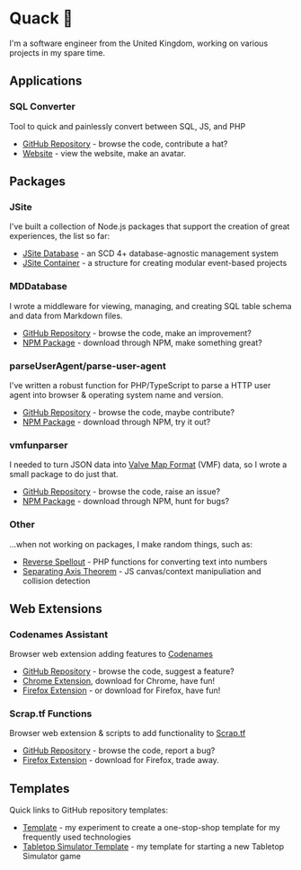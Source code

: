 # Quack 🦆

I'm a software engineer from the United Kingdom, working on various projects in my spare time.

## Applications
### SQL Converter
Tool to quick and painlessly convert between SQL, JS, and PHP
- [GitHub Repository](https://github.com/lukesrw/sql-converter) - browse the code, contribute a hat?
- [Website](https://sql.lukesrw.co.uk) - view the website, make an avatar.

## Packages
### JSite

I've built a collection of Node.js packages that support the creation of great experiences, the list so far:

- [JSite Database](https://github.com/lukesrw/jsite-database) - an SCD 4+ database-agnostic management system  
- [JSite Container](https://github.com/lukesrw/jsite-container) - a structure for creating modular event-based projects

### MDDatabase

I wrote a middleware for viewing, managing, and creating SQL table schema and data from Markdown files.

- [GitHub Repository](https://github.com/lukesrw/md-database) - browse the code, make an improvement?
- [NPM Package](https://www.npmjs.com/package/md-database) - download through NPM, make something great?

### parseUserAgent/parse-user-agent

I've written a robust function for PHP/TypeScript to parse a HTTP user agent into browser & operating system name and version.

- [GitHub Repository](https://github.com/lukesrw/parseUserAgent) - browse the code, maybe contribute?
- [NPM Package](https://www.npmjs.com/package/parse-user-agent) - download through NPM, try it out?

### vmfunparser

I needed to turn JSON data into [Valve Map Format](https://developer.valvesoftware.com/wiki/Valve_Map_Format) (VMF) data, so I wrote a small package to do just that.

- [GitHub Repository](https://github.com/lukesrw/vmfunparser) - browse the code, raise an issue?
- [NPM Package](https://www.npmjs.com/package/vmfunparser) - download through NPM, hunt for bugs?

### Other

...when not working on packages, I make random things, such as:

- [Reverse Spellout](https://github.com/lukesrw/reverse-spellout) - PHP functions for converting text into numbers
- [Separating Axis Theorem](https://github.com/lukesrw/separating-axis-theorem) - JS canvas/context manipuliation and collision detection

## Web Extensions
### Codenames Assistant
Browser web extension adding features to [Codenames](https://codenames.game/)
- [GitHub Repository](https://github.com/lukesrw/codenames-assistant) - browse the code, suggest a feature?
- [Chrome Extension](https://chrome.google.com/webstore/detail/codenames-assistant/caeoldohbmnkpkndeephoanbkhjccgbm), download for Chrome, have fun!
- [Firefox Extension](https://addons.mozilla.org/en-GB/firefox/addon/codenames-assistant/) - or download for Firefox, have fun!

### Scrap.tf Functions
Browser web extension & scripts to add functionality to [Scrap.tf](https://scrap.tf)
- [GitHub Repository](https://github.com/lukesrw/scrap-tf) - browse the code, report a bug?
- [Firefox Extension](https://addons.mozilla.org/en-US/firefox/addon/scrap-tf-functions/) - download for Firefox, trade away.

## Templates

Quick links to GitHub repository templates:

- [Template](https://github.com/lukesrw/template) - my experiment to create a one-stop-shop template for my frequently used technologies
- [Tabletop Simulator Template](https://github.com/lukesrw/tabletop-simulator-template) - my template for starting a new Tabletop Simulator game
